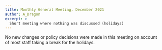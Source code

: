 ```yaml
---
title: Monthly General Meeting, December 2021
author: A_Dragon
excerpt: >
  Short meeting where nothing was discussed (holidays)
---
```


No new changes or policy decisions were made in this meeting on account of
most staff taking a break for the holidays.
